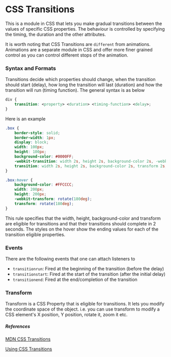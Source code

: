 # CSS Transitions

This is a module in CSS that lets you make gradual transitions between the values of specific CSS
properties. The behaviour is controlled by specifying the timing, the duration and the other attributes.

It is worth noting that CSS Transitions are `different` from animations. Animations are a separate module in CSS and 
offer more finer grained control as you can control different stops of the animation.

### Syntax and Formats
Transitions decide which properties should change, when the transition should start (delay), how long the transition 
will last (duration) and how the transition will run (timing function). The general syntax is as below

```css
div {
    transition: <property> <duration> <timing-function> <delay>;
}
```

Here is an example

```css
.box {
    border-style: solid;
    border-width: 1px;
    display: block;
    width: 100px;
    height: 100px;
    background-color: #0000FF;
    -webkit-transition: width 2s, height 2s, background-color 2s, -webkit-transform 2s;
    transition: width 2s, height 2s, background-color 2s, transform 2s;
}

.box:hover {
    background-color: #FFCCCC;
    width: 200px;
    height: 200px;
    -webkit-transform: rotate(180deg);
    transform: rotate(180deg);
}
```

This rule specifies that the width, height, background-color and transform are eligible for transitions and that their
transitions should complete in 2 seconds. The styles on the hover show the ending values for each of the transition
eligible properties.


### Events

There are the following events that one can attach listeners to

 * `transitionrun`: Fired at the beginning of the transition (before the delay)
 * `transitionstart`: Fired at the start of the transition (after the initial delay)
 * `transitionend`: Fired at the end/completion of the transition
 

### Transform

Transform is a CSS Property that is eligible for transitions. It lets you modify the coordinate space of the object. i.e. 
you can use transform to modify a CSS element's X position, Y position, rotate it, zoom it etc.


##### References
[MDN CSS Transitions](https://developer.mozilla.org/en-US/docs/Web/CSS/CSS_Transitions)

[Using CSS Transitions](https://developer.mozilla.org/en-US/docs/Web/CSS/CSS_Transitions/Using_CSS_transitions)

